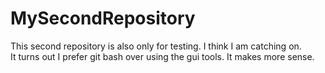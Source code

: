 # MySecondRepository
This second repository is also only for testing.  I think I am catching on.  
It turns out I prefer git bash over using the gui tools.  It makes more sense.


